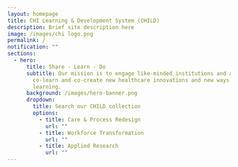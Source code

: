 ```yaml
---
layout: homepage
title: CHI Learning & Development System (CHILD)
description: Brief site description here
image: /images/chi logo.png
permalink: /
notification: ""
sections:
  - hero:
      title: Share - Learn - Do
      subtitle: Our mission is to engage like-minded institutions and agencies to
        co-learn and co-create new healthcare innovations and new ways of
        learning.
      background: /images/hero-banner.png
      dropdown:
        title: Search our CHILD collection
        options:
          - title: Care & Process Redesign
            url: ""
          - title: Workforce Transformation
            url: ""
          - title: Applied Research
            url: ""
---
```

